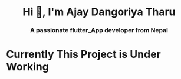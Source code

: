 
<h1 align="center">Hi 👋, I'm Ajay Dangoriya Tharu</h1>
<h3 align="center">A passionate flutter_App developer from Nepal <h3> 
<h1>Currently This Project is Under Working </h3>
